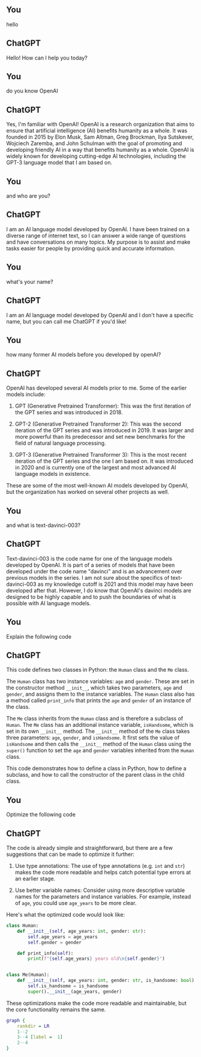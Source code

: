 You
---

hello

ChatGPT
-------
Hello! How can I help you today?

You
---

do you know OpenAI

ChatGPT
-------

Yes, I'm familiar with OpenAI! OpenAI is a research organization that aims to ensure that artificial intelligence (AI) benefits humanity as a whole. It was founded in 2015 by Elon Musk, Sam Altman, Greg Brockman, Ilya Sutskever, Wojciech Zaremba, and John Schulman with the goal of promoting and developing friendly AI in a way that benefits humanity as a whole. OpenAI is widely known for developing cutting-edge AI technologies, including the GPT-3 language model that I am based on.

You
---

and who are you?

ChatGPT
-------

I am an AI language model developed by OpenAI. I have been trained on a diverse range of internet text, so I can answer a wide range of questions and have conversations on many topics. My purpose is to assist and make tasks easier for people by providing quick and accurate information.

You
---

what's your name?

ChatGPT
-------

I am an AI language model developed by OpenAI and I don't have a specific name, but you can call me ChatGPT if you'd like!

You
---

how many former AI models before you developed by openAI?

ChatGPT
-------

OpenAI has developed several AI models prior to me. Some of the earlier models include:

1.  GPT (Generative Pretrained Transformer): This was the first iteration of the GPT series and was introduced in 2018.
    
2.  GPT-2 (Generative Pretrained Transformer 2): This was the second iteration of the GPT series and was introduced in 2019. It was larger and more powerful than its predecessor and set new benchmarks for the field of natural language processing.
    
3.  GPT-3 (Generative Pretrained Transformer 3): This is the most recent iteration of the GPT series and the one I am based on. It was introduced in 2020 and is currently one of the largest and most advanced AI language models in existence.
    

These are some of the most well-known AI models developed by OpenAI, but the organization has worked on several other projects as well.

You
---

and what is text-davinci-003?

ChatGPT
-------

Text-davinci-003 is the code name for one of the language models developed by OpenAI. It is part of a series of models that have been developed under the code name "davinci" and is an advancement over previous models in the series. I am not sure about the specifics of text-davinci-003 as my knowledge cutoff is 2021 and this model may have been developed after that. However, I do know that OpenAI's davinci models are designed to be highly capable and to push the boundaries of what is possible with AI language models.

You
---

Explain the following code

ChatGPT
-------

This code defines two classes in Python: the `Human` class and the `Me` class.

The `Human` class has two instance variables: `age` and `gender`. These are set in the constructor method `__init__`, which takes two parameters, `age` and `gender`, and assigns them to the instance variables. The `Human` class also has a method called `print_info` that prints the `age` and `gender` of an instance of the class.

The `Me` class inherits from the `Human` class and is therefore a subclass of `Human`. The `Me` class has an additional instance variable, `isHandsome`, which is set in its own `__init__` method. The `__init__` method of the `Me` class takes three parameters: `age`, `gender`, and `isHandsome`. It first sets the value of `isHandsome` and then calls the `__init__` method of the `Human` class using the `super()` function to set the `age` and `gender` variables inherited from the `Human` class.

This code demonstrates how to define a class in Python, how to define a subclass, and how to call the constructor of the parent class in the child class.

You
---

Optimize the following code

ChatGPT
-------

The code is already simple and straightforward, but there are a few suggestions that can be made to optimize it further:

1.  Use type annotations: The use of type annotations (e.g. `int` and `str`) makes the code more readable and helps catch potential type errors at an earlier stage.
    
2.  Use better variable names: Consider using more descriptive variable names for the parameters and instance variables. For example, instead of `age`, you could use `age_years` to be more clear.
    

Here's what the optimized code would look like:

``` python
class Human:
    def __init__(self, age_years: int, gender: str):
        self.age_years = age_years
        self.gender = gender

    def print_info(self):
        print(f"{self.age_years} years old\n{self.gender}")


class Me(Human):
    def __init__(self, age_years: int, gender: str, is_handsome: bool):
        self.is_handsome = is_handsome
        super().__init__(age_years, gender)
```

These optimizations make the code more readable and maintainable, but the core functionality remains the same.

``` dot
graph {
    rankdir = LR
    1--2
    3--4 [label =  1]
    2--4
}
```